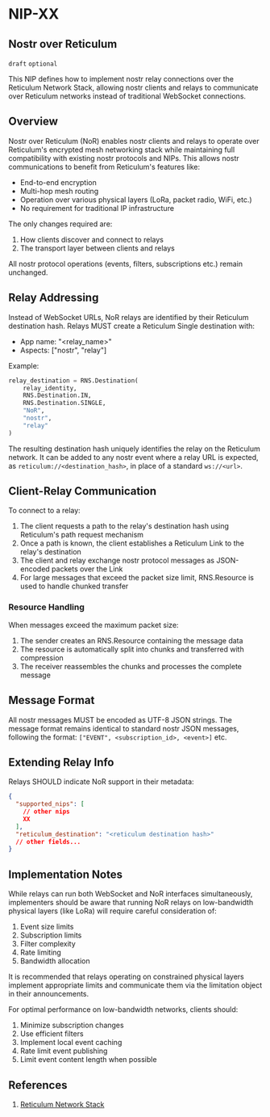 NIP-XX
======

Nostr over Reticulum
---------

`draft` `optional`

This NIP defines how to implement nostr relay connections over the Reticulum Network Stack, allowing nostr clients and relays to communicate over Reticulum networks instead of traditional WebSocket connections.

## Overview

Nostr over Reticulum (NoR) enables nostr clients and relays to operate over Reticulum's encrypted mesh networking stack while maintaining full compatibility with existing nostr protocols and NIPs. This allows nostr communications to benefit from Reticulum's features like:

- End-to-end encryption
- Multi-hop mesh routing
- Operation over various physical layers (LoRa, packet radio, WiFi, etc.)
- No requirement for traditional IP infrastructure

The only changes required are:
1. How clients discover and connect to relays
2. The transport layer between clients and relays

All nostr protocol operations (events, filters, subscriptions etc.) remain unchanged.

## Relay Addressing

Instead of WebSocket URLs, NoR relays are identified by their Reticulum destination hash. Relays MUST create a Reticulum Single destination with:

- App name: "<relay_name>"
- Aspects: ["nostr", "relay"]

Example:
```python
relay_destination = RNS.Destination(
    relay_identity,
    RNS.Destination.IN,
    RNS.Destination.SINGLE,
    "NoR",
    "nostr",
    "relay"
)
```

The resulting destination hash uniquely identifies the relay on the Reticulum network. It can be added to any nostr event where a relay URL is expected, as `reticulum://<destination_hash>`, in place of a standard `ws://<url>`.

## Client-Relay Communication

To connect to a relay:

1. The client requests a path to the relay's destination hash using Reticulum's path request mechanism
2. Once a path is known, the client establishes a Reticulum Link to the relay's destination
3. The client and relay exchange nostr protocol messages as JSON-encoded packets over the Link
4. For large messages that exceed the packet size limit, RNS.Resource is used to handle chunked transfer

### Resource Handling

When messages exceed the maximum packet size:

1. The sender creates an RNS.Resource containing the message data
2. The resource is automatically split into chunks and transferred with compression
3. The receiver reassembles the chunks and processes the complete message

## Message Format 

All nostr messages MUST be encoded as UTF-8 JSON strings. The message format remains identical to standard nostr JSON messages, following the format: `["EVENT", <subscription_id>, <event>]` etc.


## Extending Relay Info

Relays SHOULD indicate NoR support in their metadata:

```json
{
  "supported_nips": [
    // other nips
    XX
  ],
  "reticulum_destination": "<reticulum destination hash>"
  // other fields...
}
```

## Implementation Notes

While relays can run both WebSocket and NoR interfaces simultaneously, implementers should be aware that running NoR relays on low-bandwidth physical layers (like LoRa) will require careful consideration of:

1. Event size limits 
2. Subscription limits
3. Filter complexity
4. Rate limiting
5. Bandwidth allocation

It is recommended that relays operating on constrained physical layers implement appropriate limits and communicate them via the limitation object in their announcements.

For optimal performance on low-bandwidth networks, clients should:

1. Minimize subscription changes
2. Use efficient filters
3. Implement local event caching
4. Rate limit event publishing
5. Limit event content length when possible

## References

1. [Reticulum Network Stack](https://reticulum.network/manual/)